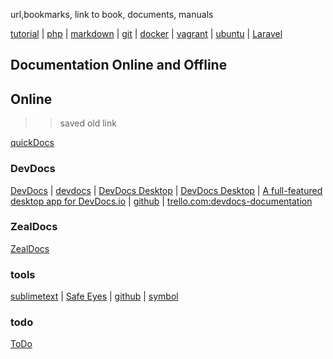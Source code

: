 url,bookmarks, link to book, documents, manuals

[tutorial](man/tutorial.md) | [php](man/php.md) | [markdown](man/markdown.md) | [git](man/git.md) |
[docker](man/docker.md) | [vagrant](man/environment.md) | [ubuntu](man/ubuntu.md#ubuntu) | [Laravel](./man/laravel.md#laravel)


## Documentation Online and Offline
## Online
>> saved old link

[quickDocs](https://github.com/mdh34/quickDocs "A fast developer docs reader. quickly read developer documentation") 

### DevDocs

[DevDocs](https://devdocs.io/ "DevDocs combines multiple API documentations in a fast, organized, and searchable interface.") | [devdocs](https://github.com/freeCodeCamp/devdocs "API Documentation Browser") | [DevDocs Desktop](https://devdocs.egoist.rocks/) | [DevDocs Desktop](https://devdocs.egoist.moe/) | [A full-featured desktop app for DevDocs.io](https://devdocs.egoist.rocks) | [github](https://github.com/egoist/devdocs-desktop "DevDocs.io combines multiple API documentations in a fast, organized, and searchable interface.") | [trello.com:devdocs-documentation](https://trello.com/b/6BmTulfx/devdocs-documentation)

### ZealDocs

[ZealDocs](https://zealdocs.org/ "Zeal is an offline documentation browser for software developers.")

### tools

[sublimetext](https://www.sublimetext.com/ "A desktop application with a simple interface.") | [Safe Eyes](http://slgobinath.github.io/SafeEyes/ "Protect your eyes from eye strain using this simple and beautiful, yet extensible break reminder. A Free and Open Source Linux alternative to EyeLeo.") | [github](https://github.com/slgobinath/SafeEyes#safe-eyes) | [symbol](./man/symbol.md)


### todo

[ToDo](man/todo.md)
